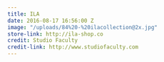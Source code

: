```yaml
---
title: ILA
date: 2016-08-17 16:56:00 Z
image: "/uploads/84%20-%20ilacollection@2x.jpg"
store-link: http://ila-shop.co
credit: Studio Faculty
credit-link: http://www.studiofaculty.com
---
```


